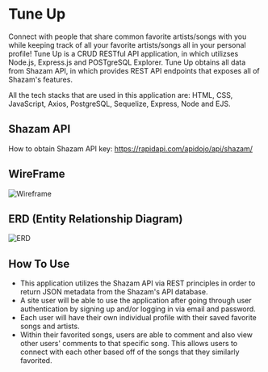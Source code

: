 # Tune Up

Connect with people that share common favorite artists/songs with you while keeping track of all your favorite artists/songs all in your personal profile!
Tune Up is a CRUD RESTful API application, in which utilizses Node.js, Express.js and POSTgreSQL Explorer. Tune Up obtains all data from 
Shazam API, in which provides REST API endpoints that exposes all of Shazam's features.

All the tech stacks that are used in this application are:
HTML, CSS, JavaScript, Axios, PostgreSQL, Sequelize, Express, Node and EJS.

## Shazam API
How to obtain Shazam API key: https://rapidapi.com/apidojo/api/shazam/

## WireFrame
![Wireframe](https://user-images.githubusercontent.com/107227057/191876095-8720764f-5fec-47df-b1ff-cc2c18cd526a.png)
## ERD (Entity Relationship Diagram)
![ERD](https://user-images.githubusercontent.com/107227057/191876123-cdbc1d4e-4d61-4cd2-8eb4-67f5799fd85b.png)

## How To Use
- This application utilizes the Shazam API via REST principles in order to return JSON metadata from the Shazam's API database. 
- A site user will be able to use the application after going through user authentication by signing up and/or logging in via email and password. 
- Each user will have their own individual profile with their saved favorite songs and artists. 
- Within their favorited songs, users are able to comment and also view other users' comments to that specific song. This allows users to connect with each other based off of the songs that they similarly favorited.